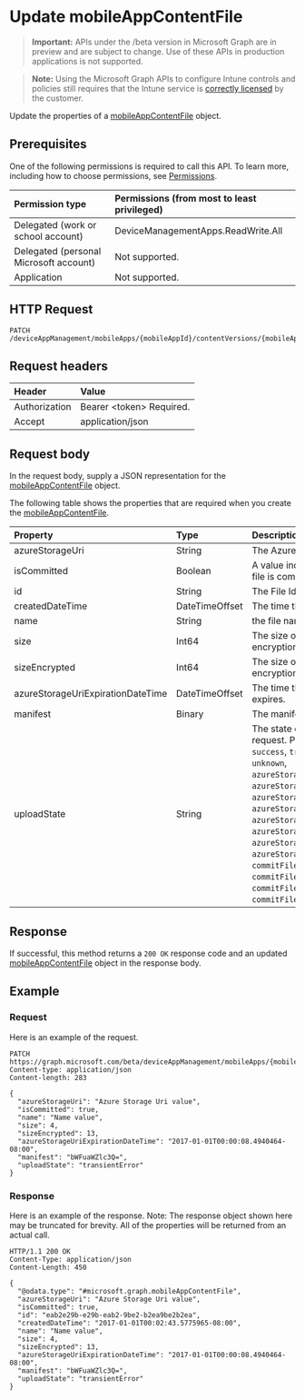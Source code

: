 ﻿# Update mobileAppContentFile

> **Important:** APIs under the /beta version in Microsoft Graph are in preview and are subject to change. Use of these APIs in production applications is not supported.

> **Note:** Using the Microsoft Graph APIs to configure Intune controls and policies still requires that the Intune service is [correctly licensed](https://go.microsoft.com/fwlink/?linkid=839381) by the customer.

Update the properties of a [mobileAppContentFile](../resources/intune_apps_mobileappcontentfile.md) object.
## Prerequisites
One of the following permissions is required to call this API. To learn more, including how to choose permissions, see [Permissions](../../../concepts/permissions_reference.md).

|Permission type|Permissions (from most to least privileged)|
|:---|:---|
|Delegated (work or school account)|DeviceManagementApps.ReadWrite.All|
|Delegated (personal Microsoft account)|Not supported.|
|Application|Not supported.|

## HTTP Request
<!-- {
  "blockType": "ignored"
}
-->
``` http
PATCH /deviceAppManagement/mobileApps/{mobileAppId}/contentVersions/{mobileAppContentId}/files/{mobileAppContentFileId}
```

## Request headers
|Header|Value|
|:---|:---|
|Authorization|Bearer &lt;token&gt; Required.|
|Accept|application/json|

## Request body
In the request body, supply a JSON representation for the [mobileAppContentFile](../resources/intune_apps_mobileappcontentfile.md) object.

The following table shows the properties that are required when you create the [mobileAppContentFile](../resources/intune_apps_mobileappcontentfile.md).

|Property|Type|Description|
|:---|:---|:---|
|azureStorageUri|String|The Azure Storage URI.|
|isCommitted|Boolean|A value indicating whether the file is committed.|
|id|String|The File Id.|
|createdDateTime|DateTimeOffset|The time the file was created.|
|name|String|the file name.|
|size|Int64|The size of the file prior to encryption.|
|sizeEncrypted|Int64|The size of the file after encryption.|
|azureStorageUriExpirationDateTime|DateTimeOffset|The time the Azure storage Uri expires.|
|manifest|Binary|The manifest information.|
|uploadState|String|The state of the current upload request. Possible values are: `success`, `transientError`, `error`, `unknown`, `azureStorageUriRequestSuccess`, `azureStorageUriRequestPending`, `azureStorageUriRequestFailed`, `azureStorageUriRequestTimedOut`, `azureStorageUriRenewalSuccess`, `azureStorageUriRenewalPending`, `azureStorageUriRenewalFailed`, `azureStorageUriRenewalTimedOut`, `commitFileSuccess`, `commitFilePending`, `commitFileFailed`, `commitFileTimedOut`.|



## Response
If successful, this method returns a `200 OK` response code and an updated [mobileAppContentFile](../resources/intune_apps_mobileappcontentfile.md) object in the response body.

## Example
### Request
Here is an example of the request.
``` http
PATCH https://graph.microsoft.com/beta/deviceAppManagement/mobileApps/{mobileAppId}/contentVersions/{mobileAppContentId}/files/{mobileAppContentFileId}
Content-type: application/json
Content-length: 283

{
  "azureStorageUri": "Azure Storage Uri value",
  "isCommitted": true,
  "name": "Name value",
  "size": 4,
  "sizeEncrypted": 13,
  "azureStorageUriExpirationDateTime": "2017-01-01T00:00:08.4940464-08:00",
  "manifest": "bWFuaWZlc3Q=",
  "uploadState": "transientError"
}
```

### Response
Here is an example of the response. Note: The response object shown here may be truncated for brevity. All of the properties will be returned from an actual call.
``` http
HTTP/1.1 200 OK
Content-Type: application/json
Content-Length: 450

{
  "@odata.type": "#microsoft.graph.mobileAppContentFile",
  "azureStorageUri": "Azure Storage Uri value",
  "isCommitted": true,
  "id": "eab2e29b-e29b-eab2-9be2-b2ea9be2b2ea",
  "createdDateTime": "2017-01-01T00:02:43.5775965-08:00",
  "name": "Name value",
  "size": 4,
  "sizeEncrypted": 13,
  "azureStorageUriExpirationDateTime": "2017-01-01T00:00:08.4940464-08:00",
  "manifest": "bWFuaWZlc3Q=",
  "uploadState": "transientError"
}
```



